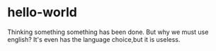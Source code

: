 # hello-world
Thinking something
something has been done. But why we must use english?
It's even has the language choice,but it is useless.
